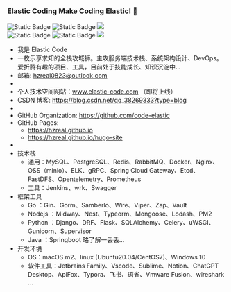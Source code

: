 ### Elastic Coding Make Coding Elastic! 👋

<!--
**HZreal/HZreal** is a ✨ _special_ ✨ repository because its `README.md` (this file) appears on your GitHub profile.

Here are some ideas to get you started:

- 🔭 I’m currently working on ...
- 🌱 I’m currently learning ...
- 👯 I’m looking to collaborate on ...
- 🤔 I’m looking for help with ...
- 💬 Ask me about ...
- 📫 How to reach me: ...
- 😄 Pronouns: ...
- ⚡ Fun fact: ...
-->

<p align='left'>
  <img alt="Static Badge" src="https://img.shields.io/badge/Go-%23D1F2E8FF?logo=go">
  <img alt="Static Badge" src="https://img.shields.io/badge/Python-%23F4DAF4FF?logo=Python">
<!--   <img src="https://img.shields.io/badge/-JavaScript-f6da1c?style=flat-square&logo=javascript&logoColor=white"/> -->
<!--   <img src="https://img.shields.io/badge/-JavaScript-f6da1c?logo=javascript&logoColor=white"/> -->
  <img src="https://img.shields.io/badge/-TypeScript-2b6dbf?logo=typescript&logoColor=white"/>
  <br>
  <img alt="Static Badge" src="https://img.shields.io/badge/Gin-%23F5F4E1FF?logo=gin">
  <img alt="Static Badge" src="https://img.shields.io/badge/Django-%23A0B4EDFF?logo=Django">
  <img src="https://img.shields.io/badge/-Midway.js-3C873A?logo=Node.js&logoColor=white"/>
  
<!--   <img src="https://img.shields.io/badge/-Nginx-408e43?style=flat-square&logo=nginx&logoColor=white"/> -->
</p>


- 我是 Elastic Code
- 一枚乐享求知的全栈攻城狮。主攻服务端技术栈、系统架构设计、DevOps。爱折腾有趣的项目、工具，目前处于技能成长、知识沉淀中...
- 邮箱: hzreal0823@outlook.com
- 
- 个人技术空间网站：www.elastic-code.com （即将上线）
- CSDN 博客: https://blog.csdn.net/qq_38269333?type=blog
- 
- GitHub Organization: https://github.com/code-elastic
- GitHub Pages:
  - https://hzreal.github.io
  - https://hzreal.github.io/hugo-site
- 
- 技术栈
  - 通用：MySQL、PostgreSQL、Redis、RabbitMQ、Docker、Nginx、OSS（minio）、ELK、gRPC、Spring Cloud Gateway、Etcd、FastDFS、Opentelemetry、Prometheus
  - 工具：Jenkins、wrk、Swagger
- 框架工具
  - Go ：Gin、Gorm、Samberlo、Wire、Viper、Zap、Vault
  - Nodejs ：Midway、Nest、Typeorm、Mongoose、Lodash、PM2
  - Python ：Django、DRF、Flask、SQLAlchemy、Celery、uWSGI、Gunicorn、Supervisor
  - Java ：Springboot 略了解一丢丢...
- 开发环境
  - OS：macOS m2、linux (Ubuntu20.04/CentOS7)、Windows 10
  - 软件工具：Jetbrains Family、Vscode、Sublime、Notion、ChatGPT Desktop、ApiFox、Typora、飞书、语雀、Vmware Fusion、wireshark ...
